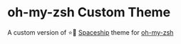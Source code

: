 # oh-my-zsh Custom Theme

A custom version of :star::rocket: [Spaceship](https://github.com/denysdovhan/spaceship-zsh-theme) theme for [oh-my-zsh](https://github.com/robbyrussell/oh-my-zsh)

